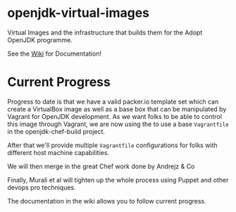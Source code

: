 openjdk-virtual-images
======================

Virtual Images and the infrastructure that builds them for the Adopt OpenJDK programme.

See the [Wiki](https://github.com/AdoptOpenJDK/openjdk-virtual-images/wiki) for Documentation!

# Current Progress
Progress to date is that we have a valid packer.io template set which can create a VirtualBox image as well as a base box that can be manipulated by Vagrant for OpenJDK development. As we want folks to be able to control this image through Vagrant, we are now using the to use a base `Vagrantfile` in the openjdk-chef-build project.

After that we'll provide multiple `Vagrantfile` configurations for folks with different host machine capabilities.

We will then merge in the great Chef work done by Andrejz & Co

Finally, Murali et al will tighten up the whole process using Puppet and other devops pro techniques.

The documentation in the wiki allows you to follow current progress.

